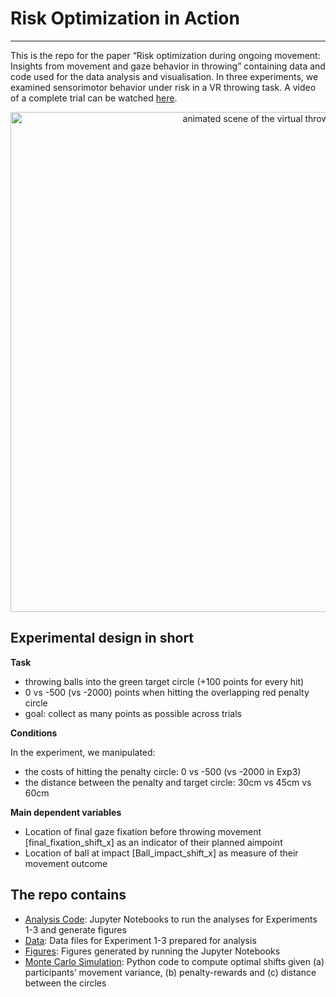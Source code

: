 # Risk Optimization in Action

---
This is the repo for the paper “Risk optimization during ongoing movement: Insights from movement and gaze behavior in throwing” containing data and code used for the data analysis and visualisation. In three experiments, we examined sensorimotor behavior under risk in a VR throwing task. A video of a complete trial can be watched [here](https://tube.switch.ch/videos/x7ovZmTbEs).

<div align="center">
  <img src="vr_throw_task.gif" alt="animated scene of the virtual throw task" width="800">
</div>

## Experimental design in short

**Task**

- throwing balls into the green target circle (+100 points for every hit)
- 0 vs -500 (vs -2000) points when hitting the overlapping red penalty circle
- goal: collect as many points as possible across trials

**Conditions**

In the experiment, we manipulated:

- the costs of hitting the penalty circle: 0 vs -500 (vs -2000 in Exp3)
- the distance between the penalty and target circle: 30cm vs 45cm vs 60cm

**Main dependent variables**

- Location of final gaze fixation before throwing movement [final_fixation_shift_x]  as an indicator of their planned aimpoint  
- Location of ball at impact [Ball_impact_shift_x] as measure of their movement outcome
  
## The repo contains  

- [Analysis Code](./analysis_code): Jupyter Notebooks to run the analyses for Experiments 1-3 and generate figures
- [Data](./data): Data files for Experiment 1-3 prepared for analysis
- [Figures](./figures): Figures generated by running the Jupyter Notebooks
- [Monte Carlo Simulation](./monte_carlo_simulation): Python code to compute optimal shifts given (a) participants’ movement variance, (b) penalty-rewards and (c) distance between the circles
